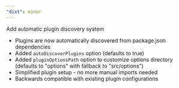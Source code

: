 ```yaml
---
"dixt": minor
---
```


Add automatic plugin discovery system

- Plugins are now automatically discovered from package.json dependencies
- Added `autoDiscoverPlugins` option (defaults to true)
- Added `pluginOptionsPath` option to customize options directory (defaults to "options" with fallback to "src/options")
- Simplified plugin setup - no more manual imports needed
- Backwards compatible with existing plugin configurations